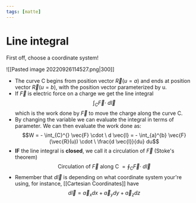 ```yaml
---
tags: [matte]
---
```

# Line integral 
First off, choose a coordinate system!

![[Pasted image 20220926114527.png|300]]
- The curve C begins from position vector $\vec{R}(u=a)$ and ends at position vector $\vec{R}(u=b)$, with the position vector parameterized by u.
- If $\vec{F}$ is electric force on a charge we get the line integral $$\int_{C}^{} \vec{F} \cdot \ d \vec{l}$$ which is the work done by $\vec{F}$ to move the charge along the curve C.
- By changing the variable we can evaluate the integral in terms of parameter. We can then evaluate the work done as: $$W = - \int_{C}^{} \vec{F} \cdot \ d \vec{l} = - \int_{a}^{b} \vec{F} (\vec{R}(u)) \cdot \ \frac{d \vec{l}}{du} du$$
- **IF** the line integral is **closed**, we call it a circulation of $\vec{F}$ (Stoke's theorem) $$\text{Circulation of } \vec{F} \text{ along C } = \oint_{C}^{} \vec{F} \cdot \ d \vec{l}$$
- Remember that $d \vec{l}$ is depending on what coordinate system your're using,
  for instance, [[Cartesian Coordinates]] have $$d \vec{l} = \vec{a}_{x}dx + \vec{a}_{y}dy + \vec{a}_{z}dz$$
  

